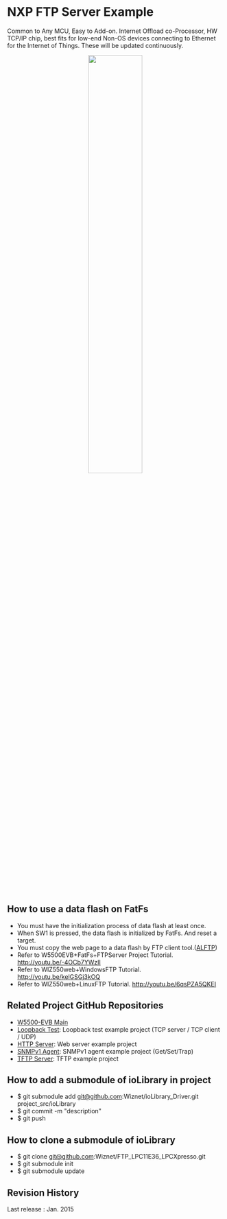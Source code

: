 # NXP FTP Server Example
Common to Any MCU, Easy to Add-on. Internet Offload co-Processor, HW TCP/IP chip, 
best fits for low-end Non-OS devices connecting to Ethernet for the Internet of Things. These will be updated continuously.

<!-- W5500 EVB pic -->
<p align="center">
  <img width="50%" src="http://wizwiki.net/wiki/lib/exe/fetch.php?media=products:w5500:w5500_evb:w5500-evb_side.png" />
</p>

## How to use a data flash on FatFs
- You must have the initialization process of data flash at least once.
- When SW1 is pressed, the data flash is initialized by FatFs. And reset a target.
- You must copy the web page to a data flash by FTP client tool.([ALFTP](http://www.altools.com/ALTools/ALFTP.aspx))
- Refer to W5500EVB+FatFs+FTPServer Project Tutorial. http://youtu.be/-4OCb7YWzlI
- Refer to WIZ550web+WindowsFTP Tutorial. http://youtu.be/kelGSGj3kOQ
- Refer to WIZ550web+LinuxFTP Tutorial. http://youtu.be/6qsPZA5QKEI

## Related Project GitHub Repositories
- [W5500-EVB Main](https://github.com/Wiznet/W5500_EVB)
- [Loopback Test](https://github.com/Wiznet/Loopback_LPC11E36_LPCXpresso): Loopback test example project (TCP server / TCP client / UDP)
- [HTTP Server](https://github.com/Wiznet/HTTPServer_LPC11E36_LPCXpresso): Web server example project
- [SNMPv1 Agent](https://github.com/Wiznet/SNMP_LPC11E36_LPCXpresso): SNMPv1 agent example project (Get/Set/Trap)
- [TFTP Server](https://github.com/Wiznet/TFTP_LPC11E36_LPCXpresso): TFTP example project

## How to add a submodule of ioLibrary in project
- $ git submodule add git@github.com:Wiznet/ioLibrary_Driver.git project_src/ioLibrary
- $ git commit -m "description"
- $ git push

## How to clone a submodule of ioLibrary
- $ git clone git@github.com:Wiznet/FTP_LPC11E36_LPCXpresso.git
- $ git submodule init
- $ git submodule update

## Revision History
Last release : Jan. 2015
